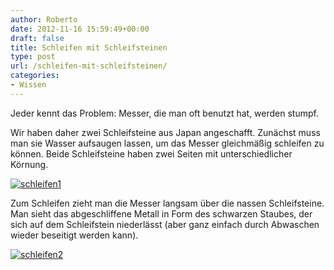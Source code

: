 ```yaml
---
author: Roberto
date: 2012-11-16 15:59:49+00:00
draft: false
title: Schleifen mit Schleifsteinen
type: post
url: /schleifen-mit-schleifsteinen/
categories:
- Wissen
---
```


Jeder kennt das Problem: Messer, die man oft benutzt hat, werden stumpf.

Wir haben daher zwei Schleifsteine aus Japan angeschafft. Zunächst muss man sie Wasser aufsaugen lassen, um das Messer gleichmäßig schleifen zu können. Beide Schleifsteine haben zwei Seiten mit unterschiedlicher Körnung.

[![schleifen1](/wp-content/uploads/2013/02/schleifen1-300x225.jpg)
](/wp-content/uploads/2013/02/schleifen1.jpg)

Zum Schleifen zieht man die Messer langsam über die nassen Schleifsteine. Man sieht das abgeschliffene Metall in Form des schwarzen Staubes, der sich auf dem Schleifstein niederlässt (aber ganz einfach durch Abwaschen wieder beseitigt werden kann).

[![schleifen2](/wp-content/uploads/2013/02/schleifen2-225x300.jpg)
](/wp-content/uploads/2013/02/schleifen2.jpg)
